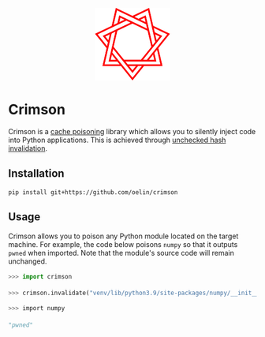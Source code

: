 <p align="center">
    <img src="https://github.com/oelin/crimson/blob/main/images/crimson.svg" width="30%">
</p>

# Crimson

Crimson is a [cache poisoning](https://en.wikipedia.org/wiki/Cache_poisoning) library which allows you to silently inject code into Python applications. This is achieved through [unchecked hash invalidation](https://docs.python.org/3.9/library/py_compile.html#py_compile.PycInvalidationMode.UNCHECKED_HASH).


## Installation 

```sh 
pip install git+https://github.com/oelin/crimson 
``` 


## Usage

Crimson allows you to poison any Python module located on the target machine. For example, the code below poisons `numpy` so that it outputs `pwned` when imported. Note that the module's source code will remain unchanged.

```py 
>>> import crimson

>>> crimson.invalidate("venv/lib/python3.9/site-packages/numpy/__init__.py", "print('pwned')") 
``` 

```py 
>>> import numpy 

"pwned" 
``` 
